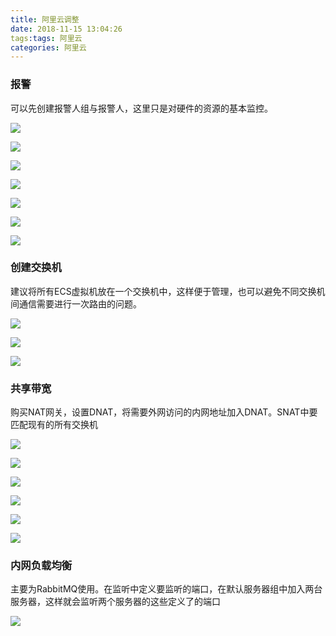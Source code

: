 ```yaml
---
title: 阿里云调整
date: 2018-11-15 13:04:26
tags:tags: 阿里云
categories: 阿里云
---
```


### 报警

可以先创建报警人组与报警人，这里只是对硬件的资源的基本监控。

![](/images/alichange/监控报警1.jpg)

![](/images/alichange/监控报警2.jpg)

![](/images/alichange/监控报警3.jpg)

![](/images/alichange/监控报警4.jpg)

![](/images/alichange/监控报警5.jpg)

![](/images/alichange/报警人1.jpg)

![](/images/alichange/报警人2.jpg)



### 创建交换机

建议将所有ECS虚拟机放在一个交换机中，这样便于管理，也可以避免不同交换机间通信需要进行一次路由的问题。

![](/images/alichange/vpc1.jpg)

![](/images/alichange/vpc2.jpg)

![](/images/alichange/vpc3.jpg)



### 共享带宽

购买NAT网关，设置DNAT，将需要外网访问的内网地址加入DNAT。SNAT中要匹配现有的所有交换机

![](/images/alichange/NAT1.jpg)

![](/images/alichange/NAT2.jpg)

![](/images/alichange/NAT3.jpg)

![](/images/alichange/NAT4.jpg)

![](/images/alichange/NAT5.jpg)

![](/images/alichange/NAT6.jpg)



### 内网负载均衡

主要为RabbitMQ使用。在监听中定义要监听的端口，在默认服务器组中加入两台服务器，这样就会监听两个服务器的这些定义了的端口

![](/images/alichange/balance1.jpg)